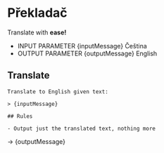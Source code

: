 # Překladač 

Translate with **ease!**

<!--- FORMFACTOR Translator-->
- INPUT PARAMETER {inputMessage} Čeština
- OUTPUT PARAMETER {outputMessage} English

## Translate


```
Translate to English given text:

> {inputMessage}

## Rules

- Output just the translated text, nothing more

```


-> {outputMessage}
